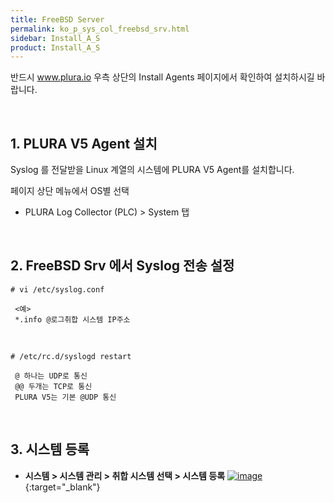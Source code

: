 ```yaml
---
title: FreeBSD Server
permalink: ko_p_sys_col_freebsd_srv.html
sidebar: Install_A_S
product: Install_A_S
---
```


반드시 www.plura.io 우측 상단의 Install Agents 페이지에서 확인하여 설치하시길 바랍니다.

<br />

## 1. PLURA V5 Agent 설치

Syslog 를 전달받을 Linux 계열의 시스템에 PLURA V5 Agent를 설치합니다.

페이지 상단 메뉴에서 OS별 선택

  - PLURA Log Collector (PLC) > System 탭

<br /> 

## 2. FreeBSD Srv 에서 Syslog 전송 설정

`# vi /etc/syslog.conf`

     <예>
     *.info @로그취합 시스템 IP주소

<br />

`# /etc/rc.d/syslogd restart`

     @ 하나는 UDP로 통신
     @@ 두개는 TCP로 통신
     PLURA V5는 기본 @UDP 통신

<br />

## 3. 시스템 등록

- **시스템 > 시스템 관리 > 취합 시스템 선택 > 시스템 등록**
 [![image](/docs/images/Ins_G/FreeBSD/freebsd.png)](/docs/images/Ins_G/FreeBSD/freebsd.png){:target="_blank"}